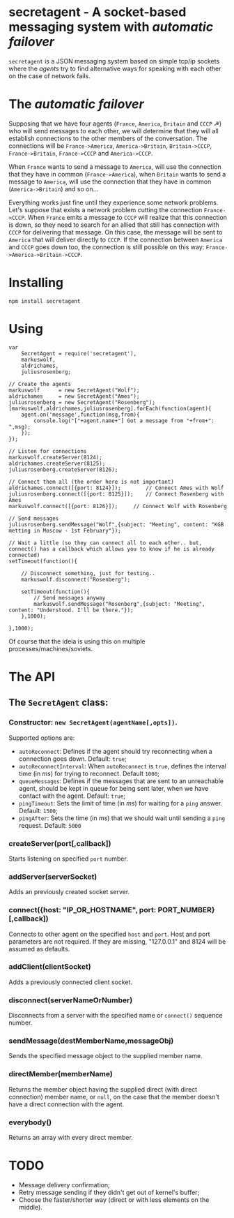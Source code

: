 # secretagent - A socket-based messaging system with *automatic failover*

`secretagent` is a JSON messaging system based on simple tcp/ip sockets where the *agents* try to find alternative ways for speaking with each other on the case of network fails.

# The *automatic failover*

Supposing that we have four agents (`France`, `America`, `Britain` and `CCCP` ☭) who will send messages to each other, we will determine that they will all establish connections to the other members of the conversation.
The connections will be `France->America`, `America->Britain`, `Britain->CCCP`, `France->Britain`, `France->CCCP` and `America->CCCP`.

When `France` wants to send a message to `America`, will use the connection that they have in common (`France->America`), when `Britain` wants to send a message to `America`, will use the connection that they have in common (`America->Britain`) and so on...

Everything works just fine until they experience some network problems. Let's suppose that exists a network problem cutting the connection `France->CCCP`. When `France` emits a message to `CCCP` will realize that this connection is down, so they need to search for an allied that still has connection with `CCCP` for delivering that message. On this case, the message will be sent to `America` that will deliver directly to `CCCP`. If the connection between `America` and `CCCP` goes down too, the connection is still possible on this way: `France->America->Britain->CCCP`.

# Installing

	npm install secretagent

# Using

	var
		SecretAgent = require('secretagent'),
		markuswolf,
		aldrichames,
		juliusrosenberg;

	// Create the agents
	markuswolf      = new SecretAgent("Wolf");
	aldrichames     = new SecretAgent("Ames");
	juliusrosenberg = new SecretAgent("Rosenberg");
	[markuswolf,aldrichames,juliusrosenberg].forEach(function(agent){
		agent.on('message',function(msg,from){
			console.log("["+agent.name+"] Got a message from "+from+": ",msg);
		});
	});

	// Listen for connections
	markuswolf.createServer(8124);
	aldrichames.createServer(8125);
	juliusrosenberg.createServer(8126);

	// Connect them all (the order here is not important)
	aldrichames.connect([{port: 8124}]);		// Connect Ames with Wolf
	juliusrosenberg.connect([{port: 8125}]);	// Connect Rosenberg with Ames
	markuswolf.connect([{port: 8126}]);		// Connect Wolf with Rosenberg

	// Send messages
	juliusrosenberg.sendMessage("Wolf",{subject: "Meeting", content: "KGB metting in Moscow - 1st February"});

	// Wait a little (so they can connect all to each other.. but, connect() has a callback which allows you to know if he is already connected)
	setTimeout(function(){

		// Disconnect something, just for testing..
		markuswolf.disconnect("Rosenberg");

		setTimeout(function(){
			// Send messages anyway
			markuswolf.sendMessage("Rosenberg",{subject: "Meeting", content: "Understood. I'll be there."});
		},1000);

	},1000);

Of course that the ideia is using this on multiple processes/machines/soviets.

# The API

## The `SecretAgent` class:

### Constructor: `new SecretAgent(agentName[,opts])`.

Supported options are:

- `autoReconnect`: Defines if the agent should try reconnecting when a connection goes down. Default: `true`;
- `autoReconnectInterval`: When `autoReconnect` is `true`, defines the interval time (in *ms*) for trying to reconnect. Default `1000`;
- `queueMessages`: Defines if the messages that are sent to an unreachable agent, should be kept in queue for being sent later, when we have contact with the agent. Default: `true`;
- `pingTimeout`: Sets the limit of time (in *ms*) for waiting for a `ping` answer. Default: `1500`;
- `pingAfter`: Sets the time (in *ms*) that we should wait until sending a `ping` request. Default: `5000`

### createServer(port[,callback])

Starts listening on specified `port` number.

### addServer(serverSocket)

Adds an previously created socket server.

### connect({host: "IP_OR_HOSTNAME", port: PORT_NUMBER}[,callback])

Connects to other agent on the specified `host` and `port`. Host and port parameters are not required. If they are missing, "127.0.0.1" and 8124 will be assumed as defaults.

### addClient(clientSocket)

Adds a previously connected client socket.

### disconnect(serverNameOrNumber)

Disconnects from a server with the specified name or `connect()` sequence number.

### sendMessage(destMemberName,messageObj)

Sends the specified message object to the supplied member name.

### directMember(memberName)

Returns the member object having the supplied direct (with direct connection) member name, or `null`, on the case that the member doesn't have a direct connection with the agent.

### everybody()

Returns an array with every direct member.


# TODO

- Message delivery confirmation;
- Retry message sending if they didn't get out of kernel's buffer;
- Choose the faster/shorter way (direct or with less elements on the middle).
